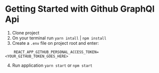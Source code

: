 # Getting Started with Github GraphQl Api

1. Clone project
2. On your terminal run `yarn intall` | `npm install`
3. Create a `.env` file on project root and enter:

```
    REACT_APP_GITHUB_PERSONAL_ACCESS_TOKEN=<YOUR_GITHUB_TOKEN_GOES_HERE>
```

4. Run application `yarn start` or `npm start`
